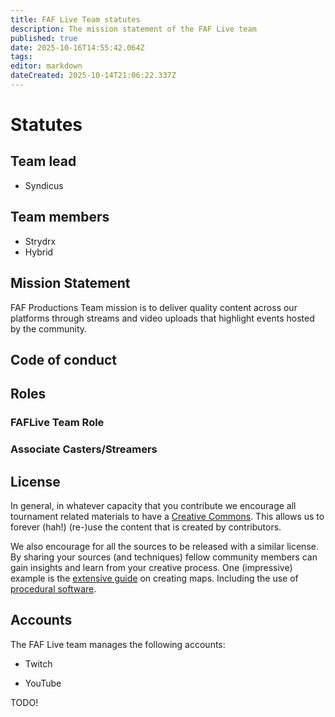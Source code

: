 ```yaml
---
title: FAF Live Team statutes
description: The mission statement of the FAF Live team
published: true
date: 2025-10-16T14:55:42.064Z
tags: 
editor: markdown
dateCreated: 2025-10-14T21:06:22.337Z
---
```


# Statutes

## Team lead

- Syndicus

## Team members
 - Strydrx
 - Hybrid 
## Mission Statement
FAF Productions Team mission is to deliver quality content across our platforms through streams and video uploads that highlight events hosted by the community.
## Code of conduct

## Roles

### FAFLive Team Role 

### 

### Associate Casters/Streamers 

## License

In general, in whatever capacity that you contribute we encourage all tournament related materials to have a [Creative Commons](https://creativecommons.org/licenses/). This allows us to forever (hah!) (re-)use the content that is created by contributors. 

We also encourage for all the sources to be released with a similar license. By sharing your sources (and techniques) fellow community members can gain insights and learn from your creative process. One (impressive) example is the [extensive guide](https://wiki.faforever.com/en/Development/Mapping) on creating maps. Including the use of [procedural software](https://wiki.faforever.com/en/Development/Mapping/Gaea).

## Accounts

The FAF Live team manages the following accounts:

- Twitch

- YouTube

TODO!